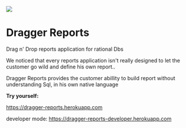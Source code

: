 <img src="https://ci.appveyor.com/api/projects/status/github/OfekRv/DraggerReports?branch=master&svg=true">

# Dragger Reports
Drag n' Drop reports application for rational Dbs

We noticed that every reports application isn't really designed to let the customer go wild and define his own report..

Dragger Reports provides the customer abillity to build report without understanding Sql, in his own native language


**Try yourself:**

https://dragger-reports.herokuapp.com

developer mode: https://dragger-reports-developer.herokuapp.com

